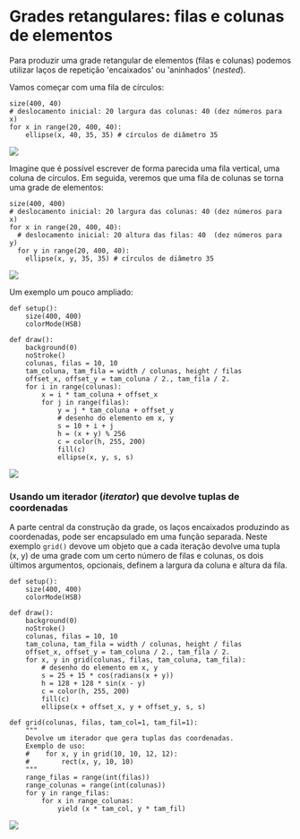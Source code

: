 # Grades retangulares: filas e colunas de elementos

Para produzir uma grade retangular de elementos (filas e colunas) podemos utilizar laços de repetição 'encaixados' ou 'aninhados' (*nested*).

Vamos começar com uma fila de círculos:

```pyde
size(400, 40)
# deslocamento inicial: 20 largura das colunas: 40 (dez números para x)
for x in range(20, 400, 40):
    ellipse(x, 40, 35, 35) # círculos de diâmetro 35
```

![](https://github.com/villares/material-aulas/blob/master/Processing-Python/assets/fila.png?raw=true)

Imagine que é possível escrever de forma parecida uma fila vertical, uma coluna de círculos. Em seguida, veremos que uma fila de colunas se torna uma grade de elementos:

```pyde
size(400, 400)
# deslocamento inicial: 20 largura das colunas: 40 (dez números para x)
for x in range(20, 400, 40):
  # deslocamento inicial: 20 altura das filas: 40  (dez números para y)
  for y in range(20, 400, 40): 
    ellipse(x, y, 35, 35) # círculos de diâmetro 35
```

![](https://github.com/villares/material-aulas/blob/master/Processing-Python/assets/grade.png?raw=true)

Um exemplo um pouco ampliado:

```pyde
def setup():  
    size(400, 400)
    colorMode(HSB)

def draw():
    background(0)
    noStroke()
    colunas, filas = 10, 10    
    tam_coluna, tam_fila = width / colunas, height / filas
    offset_x, offset_y = tam_coluna / 2., tam_fila / 2. 
    for i in range(colunas):
        x = i * tam_coluna + offset_x
        for j in range(filas):
            y = j * tam_coluna + offset_y
            # desenho do elemento em x, y
            s = 10 + i + j
            h = (x + y) % 256
            c = color(h, 255, 200)
            fill(c)
            ellipse(x, y, s, s)
```
![](https://github.com/villares/material-aulas/blob/master/Processing-Python/assets/sketch_2020_04_12b.png?raw=true)

### Usando um iterador (*iterator*) que devolve tuplas de coordenadas

A parte central da construção da grade, os laços encaixados produzindo as coordenadas, pode ser encapsulado em uma função separada. Neste exemplo `grid()` devove um objeto que a cada iteração devolve uma tupla (x, y) de uma grade com um certo número de filas e colunas, os dois últimos argumentos, opcionais, definem a largura da coluna e altura da fila.

```pyde
def setup():  
    size(400, 400)
    colorMode(HSB)

def draw():
    background(0)
    noStroke()
    colunas, filas = 10, 10    
    tam_coluna, tam_fila = width / colunas, height / filas
    offset_x, offset_y = tam_coluna / 2., tam_fila / 2. 
    for x, y in grid(colunas, filas, tam_coluna, tam_fila):
        # desenho do elemento em x, y
        s = 25 + 15 * cos(radians(x + y))
        h = 128 + 128 * sin(x - y)
        c = color(h, 255, 200)
        fill(c)
        ellipse(x + offset_x, y + offset_y, s, s)

def grid(colunas, filas, tam_col=1, tam_fil=1):
    """
    Devolve um iterador que gera tuplas das coordenadas.
    Exemplo de uso:
    #    for x, y in grid(10, 10, 12, 12):
    #        rect(x, y, 10, 10)
    """
    range_filas = range(int(filas))
    range_colunas = range(int(colunas))
    for y in range_filas:
        for x in range_colunas:
            yield (x * tam_col, y * tam_fil)
```
![](https://github.com/villares/material-aulas/blob/master/Processing-Python/assets/sketch_2020_04_12a.png?raw=true)
